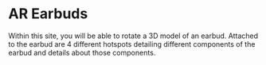 # AR Earbuds

Within this site, you will be able to rotate a 3D model of an earbud. Attached to the earbud are 4 different hotspots detailing different components of the earbud and details about those components.
 
